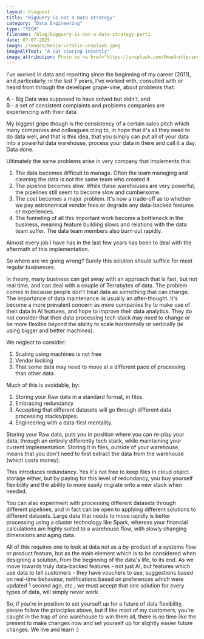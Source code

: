 ```yaml
---
layout: blogpost
title: "BigQuery is not a Data Strategy"
category: "Data Engineering"
type: "TECH"
filename: /blog/bigquery-is-not-a-data-strategy-part1
date: 07-07-2025
image: /images/manja-vitolic-unsplash.jpeg
imageAltText: "A cat staring intently"
image_attribution: Photo by <a href="https://unsplash.com/@madhatterzone?utm_source=unsplash&utm_medium=referral&utm_content=creditCopyText">Manja Vitolic</a> on <a href="https://unsplash.com/s/photos/nerd-cat?utm_source=unsplash&utm_medium=referral&utm_content=creditCopyText">Unsplash</a>
---
```



I've worked in data and reporting since the beginning of my career (2011), and particularly, in the last 7 years,
I've worked with, consulted with or heard from through the developer grape-vine, about problems that:

A - Big Data was supposed to have solved but didn't, and  
B - a set of consistent complaints and problems companies are experiencing with their data. 

My biggest gripe though is the consistency of a certain sales pitch which many companies and colleagues
cling to, in hope that it's all they need to do data well, and that is this idea, that you simply can 
put all of your data into a powerful data warehouse, process your data in there and call it a day. 
Data done.

Ultimately the same problems arise in very company that implements this:
1. The data becomes difficult to manage. Often the team managing and cleaning the data is not the same team who created it
2. The pipeline becomes slow. While these warehouses are very powerful, the pipelines still seem to become slow and cumbersome.
3. The cost becomes a major problem. It's now a trade-off as to whether we pay astronomical vendor fees or degrade any data-backed features or experiences.
4. The funneling of all this important work become a bottleneck in the business, meaning feature building slows and relations with the data team suffer. The data team members also burn out rapidly.

Almost every job I have has in the last few years has been to deal with the aftermath of this implementation.

So where are we going wrong? Surely this solution should suffice for most regular businesses.

In theory, many business can get away with an approach that is fast, but not real time, and can deal with a couple of
Terrabytes of data. The problem comes in because people don't treat data as something that can change.
The importance of data maintenance iis usually an after-thought. It's become a more prevalent concern as more
companies try to make use of their data in AI features, and hope to improve their data analytics. They do not
consider that their data processing tech stack may need to change or be more flexible beyond the ability to scale horizontally
or vertically (ie using bigger and better machines).

We neglect to consider:
1. Scaling using machines is not free
2. Vendor locking
3. That some data may need to move at a different pace of processing than other data.

Much of this is avoidable, by:
1. Storing your Raw data in a standard format, in files.
2. Embracing redundancy
3. Accepting that different datasets will go through different data processing stacks/pipes.
4. Engineering with a data-first mentality.

Storing your Raw data, puts you in position where you can re-play your data, through an entirely differently tech stack,
while maintaining your current implementation. Storing it in files, outside of your warehouse, means that you don't need 
to first extract the data from the warehouse (which costs money).

This introduces redundancy. Yes it's not free to keep files in cloud object storage either, but by paying for
this level of redundancy, you buy yourself flexibility and the ability to more easily migrate onto a new stack when needed.

You can also experiment with processing different datasets through different pipelines, and in fact can be open to 
applying different solutions to different datasets. Large data that needs to move rapidly is better processing
using a cluster technology like Spark, whereas your financial calculations are highly suited to a warehouse flow, with
slowly changing dimensions and aging data.

All of this requires one to look at data not as a by-product of a systems flow or product feature, but as the main element
which is to be considered when designing a solution, from the beginning of the data's life, to its end. 
As we move towards truly data-backed features - not just AI, but features which 
use data to tell customers - they have vouchers to use, suggestions based on real-time behaviour, notifications based on preferences which
were updated 1 second ago, etc.; we must accept that one solution for every types of data, will simply never work.

So, if you're in position to set yourself up for a future of data flexibility, please follow the principles above, but if
like most of my customers, you're caught in the trap of one warehouse to win them all, there is no time like the present to make changes now
and set yourself up for slightly easier future changes. We live and learn :)
